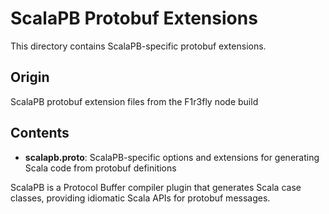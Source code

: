# ScalaPB Protobuf Extensions

This directory contains ScalaPB-specific protobuf extensions.

## Origin
ScalaPB protobuf extension files from the F1r3fly node build

## Contents
- **scalapb.proto**: ScalaPB-specific options and extensions for generating Scala code from protobuf definitions

ScalaPB is a Protocol Buffer compiler plugin that generates Scala case classes, providing idiomatic Scala APIs for protobuf messages. 